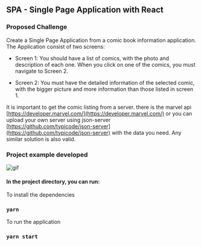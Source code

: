 ## SPA - Single Page Application with React

### Proposed Challenge

Create a Single Page Application from a comic book information application. The Application consist of two screens: <br />

- Screen 1: You should have a list of comics, with the photo and description of each one. When you click on one of the comics, you must navigate to Screen 2.<br />

- Screen 2: You must have the detailed information of the selected comic, with the bigger picture and more information than those listed in screen 1.<br />

It is important to get the comic listing from a server. there is the marvel api [https://developer.marvel.com/](https://developer.marvel.com/) or you can upload your own server using json-server [https://github.com/typicode/json-server](https://github.com/typicode/json-server) with the data you need. Any similar solution is also valid.<br />

### Project example developed

![gif](./src/assets/example.gif)

#### In the project directory, you can run:

To install the dependencies

### `yarn`

To run the application

### `yarn start`
